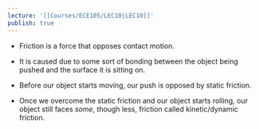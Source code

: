 ```yaml
---
lecture: '[[Courses/ECE105/LEC10|LEC10]]'
publish: true
---
```


- Friction is a force that opposes contact motion.
- It is caused due to some sort of bonding between the object being pushed and the surface it is sitting on.

- Before our object starts moving, our push is opposed by static friction.
- Once we overcome the static friction and our object starts rolling, our object still faces _some_, though less, friction called kinetic/dynamic friction.